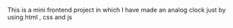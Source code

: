 This is a mini frontend project in which I have made an analog clock just by using html , css and js
